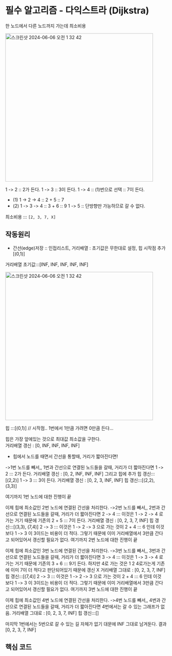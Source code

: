 # 필수 알고리즘 - 다익스트라 (Dijkstra)

한 노드에서 다른 노드까지 가는데 최소비용

<img width="461" alt="스크린샷 2024-06-06 오전 1 32 42" src="https://github.com/isGeekCode/TIL/assets/76529148/222082c3-afe3-43a8-b896-330f9673995c">


1 -> 2 :: 2가 든다. 
1 -> 3 :: 3이 든다.
1 -> 4 :: (1)번으로 선택 :: 7이 든다.
- (1) 1 -> 2 -> 4  :: 2 + 5 :: 7
- (2) 1 -> 3 -> 4  :: 3 + 6 :: 9
1 -> 5 :: 단방향만 가능하므로 갈 수 없다.

최소비용 ::: `[2, 3, 7, X]`

## 작동원리
- 간선(edge)저장 :: 인접리스트, 거리배열 : 초기값은 무한대로 설정, 힙 시작점 추가 [(0,1)]

거리배열 초기값:::[INF, INF, INF, INF, INF]

<img width="461" alt="스크린샷 2024-06-06 오전 1 32 42" src="https://github.com/isGeekCode/TIL/assets/76529148/222082c3-afe3-43a8-b896-330f9673995c">

힙 :::[(0,1)] // 시작점.. 1번에서 1만큼 가려면 0만큼 든다...

힙은 가장 앞에있는 것으로 최대값 최소값을 구한다.  
거리배열 갱신 : [0, INF, INF, INF, INF]
- 힙에서 노드를 때면서 간선을 통할때, 거리가 짧아진다면!

->1번 노드를 빼서,, 1번과 간선으로 연결된 노드들을 갈때, 거리가 더 짧아진다면
1 -> 2 ::: 2가 든다. 
거리배열 갱신 : [0, 2, INF, INF, INF]
그리고 힙에 추가
힙 갱신:::[(2,2)]
1 -> 3 ::: 3이 든다.
거리배열 갱신 : [0, 2, 3, INF, INF]
힙 갱신:::[(2,2), (3,3)]

여기까지 1번 노드에 대한 진행이 끝

이제 힙에 최소값인 2번 노드에 연결된 간선을 처리한다. 
->2번 노드를 빼서,, 2번과 간선으로 연결된 노드들을 갈때, 거리가 더 짧아진다면
2 -> 4 ::: 이것은 1 -> 2 -> 4 로 가는 거기 때문에 기존의 2 + 5 ::: 7이 든다. 
거리배열 갱신 : [0, 2, 3, 7, INF]
힙 갱신:::[(3,3), (7,4)]
2 -> 3 ::: 이것은 1 -> 2 -> 3 으로 가는 것이 2 + 4 ::: 6 인데 이것 보다 1 -> 3 이 3이드는 비용이 더 적다.
그렇기 때문에 이미 거리배열에서 3만큼 간다고 되어있어서 갱신할 필요가 없다. 
여기까지 2번 노드에 대한 진행이 끝

이제 힙에 최소값인 3번 노드에 연결된 간선을 처리한다. 
->3번 노드를 빼서,, 3번과 간선으로 연결된 노드들을 갈때, 거리가 더 짧아진다면
3 -> 4 ::: 이것은 1 -> 3 -> 4 로 가는 거기 때문에 기존의 3 + 6 ::: 9기 든다. 하지만 4로 가는 것은 1 2 4로가는게 기존에 이미 7이 더 적다고 판단되어있기 때문에 갱신 X
거리배열 그대로  : [0, 2, 3, 7, INF]
힙 갱신:::[(7,4)]
2 -> 3 ::: 이것은 1 -> 2 -> 3 으로 가는 것이 2 + 4 ::: 6 인데 이것 보다 1 -> 3 이 3이드는 비용이 더 적다.
그렇기 때문에 이미 거리배열에서 3만큼 간다고 되어있어서 갱신할 필요가 없다. 
여기까지 3번 노드에 대한 진행이 끝



이제 힙에 최소값인 4번 노드에 연결된 간선을 처리한다. 
->4번 노드를 빼서,, 4번과 간선으로 연결된 노드들을 갈때, 거리가 더 짧아진다면
4번에서는 갈 수 있는 그래프가 없음.
거리배열 그대로  : [0, 2, 3, 7, INF]
힙 갱신:::[]

마지막 1번에서는 5번으로 갈 수 있는 길 자체가 없기 대문에 INF 그대로 남겨둔다. 
결과 [0, 2, 3, 7, INF]

## 핵심 코드
